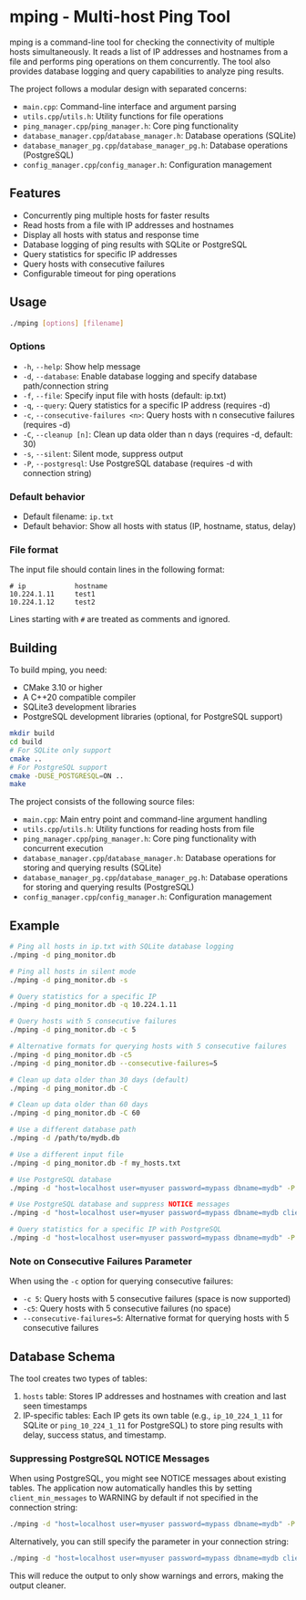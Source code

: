 # mping - Multi-host Ping Tool

mping is a command-line tool for checking the connectivity of multiple hosts simultaneously. It reads a list of IP addresses and hostnames from a file and performs ping operations on them concurrently. The tool also provides database logging and query capabilities to analyze ping results.

The project follows a modular design with separated concerns:
- `main.cpp`: Command-line interface and argument parsing
- `utils.cpp`/`utils.h`: Utility functions for file operations
- `ping_manager.cpp`/`ping_manager.h`: Core ping functionality
- `database_manager.cpp`/`database_manager.h`: Database operations (SQLite)
- `database_manager_pg.cpp`/`database_manager_pg.h`: Database operations (PostgreSQL)
- `config_manager.cpp`/`config_manager.h`: Configuration management

## Features

- Concurrently ping multiple hosts for faster results
- Read hosts from a file with IP addresses and hostnames
- Display all hosts with status and response time
- Database logging of ping results with SQLite or PostgreSQL
- Query statistics for specific IP addresses
- Query hosts with consecutive failures
- Configurable timeout for ping operations

## Usage

```bash
./mping [options] [filename]
```

### Options

- `-h`, `--help`: Show help message
- `-d`, `--database`: Enable database logging and specify database path/connection string
- `-f`, `--file`: Specify input file with hosts (default: ip.txt)
- `-q`, `--query`: Query statistics for a specific IP address (requires -d)
- `-c`, `--consecutive-failures <n>`: Query hosts with n consecutive failures (requires -d)
- `-C`, `--cleanup [n]`: Clean up data older than n days (requires -d, default: 30)
- `-s`, `--silent`: Silent mode, suppress output
- `-P`, `--postgresql`: Use PostgreSQL database (requires -d with connection string)

### Default behavior

- Default filename: `ip.txt`
- Default behavior: Show all hosts with status (IP, hostname, status, delay)

### File format

The input file should contain lines in the following format:

```
# ip            hostname
10.224.1.11     test1
10.224.1.12     test2
```

Lines starting with `#` are treated as comments and ignored.

## Building

To build mping, you need:

- CMake 3.10 or higher
- A C++20 compatible compiler
- SQLite3 development libraries
- PostgreSQL development libraries (optional, for PostgreSQL support)

```bash
mkdir build
cd build
# For SQLite only support
cmake ..
# For PostgreSQL support
cmake -DUSE_POSTGRESQL=ON ..
make
```

The project consists of the following source files:
- `main.cpp`: Main entry point and command-line argument handling
- `utils.cpp`/`utils.h`: Utility functions for reading hosts from file
- `ping_manager.cpp`/`ping_manager.h`: Core ping functionality with concurrent execution
- `database_manager.cpp`/`database_manager.h`: Database operations for storing and querying results (SQLite)
- `database_manager_pg.cpp`/`database_manager_pg.h`: Database operations for storing and querying results (PostgreSQL)
- `config_manager.cpp`/`config_manager.h`: Configuration management

## Example

```bash
# Ping all hosts in ip.txt with SQLite database logging
./mping -d ping_monitor.db

# Ping all hosts in silent mode
./mping -d ping_monitor.db -s

# Query statistics for a specific IP
./mping -d ping_monitor.db -q 10.224.1.11

# Query hosts with 5 consecutive failures
./mping -d ping_monitor.db -c 5

# Alternative formats for querying hosts with 5 consecutive failures
./mping -d ping_monitor.db -c5
./mping -d ping_monitor.db --consecutive-failures=5

# Clean up data older than 30 days (default)
./mping -d ping_monitor.db -C

# Clean up data older than 60 days
./mping -d ping_monitor.db -C 60

# Use a different database path
./mping -d /path/to/mydb.db

# Use a different input file
./mping -d ping_monitor.db -f my_hosts.txt

# Use PostgreSQL database
./mping -d "host=localhost user=myuser password=mypass dbname=mydb" -P

# Use PostgreSQL database and suppress NOTICE messages
./mping -d "host=localhost user=myuser password=mypass dbname=mydb client_min_messages=warning" -P

# Query statistics for a specific IP with PostgreSQL
./mping -d "host=localhost user=myuser password=mypass dbname=mydb" -P -q 10.224.1.11
```

### Note on Consecutive Failures Parameter

When using the `-c` option for querying consecutive failures:
- `-c 5`: Query hosts with 5 consecutive failures (space is now supported)
- `-c5`: Query hosts with 5 consecutive failures (no space)
- `--consecutive-failures=5`: Alternative format for querying hosts with 5 consecutive failures

## Database Schema

The tool creates two types of tables:

1. `hosts` table: Stores IP addresses and hostnames with creation and last seen timestamps
2. IP-specific tables: Each IP gets its own table (e.g., `ip_10_224_1_11` for SQLite or `ping_10_224_1_11` for PostgreSQL) to store ping results with delay, success status, and timestamp.

### Suppressing PostgreSQL NOTICE Messages

When using PostgreSQL, you might see NOTICE messages about existing tables. The application now automatically handles this by setting `client_min_messages` to WARNING by default if not specified in the connection string:

```bash
./mping -d "host=localhost user=myuser password=mypass dbname=mydb" -P
```

Alternatively, you can still specify the parameter in your connection string:

```bash
./mping -d "host=localhost user=myuser password=mypass dbname=mydb client_min_messages=warning" -P
```

This will reduce the output to only show warnings and errors, making the output cleaner.